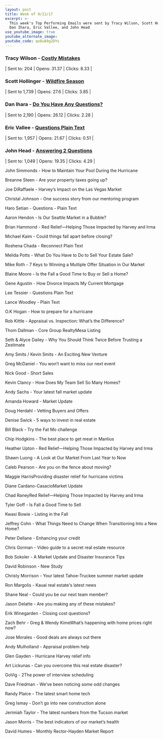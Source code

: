 ```yaml
---
layout: post
title: Week of 9/11/17
excerpt: >-
  This week's Top Performing Emails were sent by Tracy Wilson, Scott Hollinger,
  Dan Ihara, Eric Vallee, and John Head
use_youtube_image: true
youtube_alternate_image:
youtube_code: qo8uA9g2DYs
---
```



### Tracy Wilson -&nbsp;[Costly Mistakes](http://hosted-p0.vresp.com/1964181/9534d9ca29/ARCHIVE)

| Sent to: 204 | Opens: 31.37 | Clicks: 8.33 |

### Scott Hollinger -&nbsp;[Wildfire Season](http://p0.vresp.com/1PwtPI)

| Sent to 1,739 | Opens: 27.6 | Clicks: 3.85 |

### Dan Ihara -&nbsp;[Do You Have Any Questions?](http://p0.vresp.com/TMerq7)

| Sent to 2,190 | Opens: 26.12 | Clicks: 2.28 |

### Eric Vallee -&nbsp;[Questions Plain Text](http://p0.vresp.com/b3EWi1)

| Sent to: 1,957 | Opens: 21.67 | Clicks: 0.51 |

### John Head -&nbsp;[Answering 2 Questions](http://p0.vresp.com/HBqRp6)

| Sent to: 1,049 | Opens: 19.35 | Clicks: 4.29 |

John Simmonds - How to Maintain Your Pool During the Hurricane

Breanne Steen - Are your property taxes going up?

Joe DiRaffaele - Harvey’s Impact on the Las Vegas Market

Christal Johnson - One success story from our mentoring program

Haro Setian - Questions - Plain Text

Aaron Hendon - Is Our Seattle Market in a Bubble?

Brian Hammond - Red Relief—Helping Those Impacted by Harvey and Irma

Michael Kaim - Could things fall apart before closing?

Roshena Chada - Reconnect Plain Text

Melida Potts - What Do You Have to Do to Sell Your Estate Sale?

Mike Roth - 7 Keys to Winning a Multiple Offer Situation in Our Market

Blaine Moore - Is the Fall a Good Time to Buy or Sell a Home?

Gene Agustin - How Divorce Impacts My Current Mortgage

Lee Tessier - Questions Plain Text

Lance Woodley - Plain Text

O.K Hogan - How to prepare for a hurricane

Rob Kittle - Appraisal vs. Inspection: What’s the Difference?

Thom Dallman - Core Group RealtyMesa Listing

Seth & Alyce Dailey - Why You Should Think Twice Before Trusting a Zestimate

Amy Smits / Kevin Smits - An Exciting New Venture

Greg McDaniel - You won’t want to miss our next event

Nick Good - Short Sales

Kevin Clancy - How Does My Team Sell So Many Homes?

Andy Sachs - Your latest fall market update

Amanda Howard - Market Update

Doug Herdahl - Vetting Buyers and Offers

Denise Swick - 5 ways to invest in real estate

Bill Black - Try the Fat Mo challenge

Chip Hodgkins - The best place to get meat in Manlius

Heather Upton - Red Relief—Helping Those Impacted by Harvey and Irma

Shawn Luong - A Look at Our Market From Last Year to Now

Caleb Pearson - Are you on the fence about moving?

Maggie HarrisProviding disaster relief for hurricane victims

Diane Cardano-CasacioMarket Update

Chad RaneyRed Relief—Helping Those Impacted by Harvey and Irma

Tyler Goff - Is Fall a Good Time to Sell

Kwasi Bowie - Listing in the Fall

Jeffrey Cohn - What Things Need to Change When Transitioning Into a New Home?

Peter Dellane - Enhancing your credit

Chris Gorman - Video guide to a secret real estate resource

Bob Sokoler - A Market Update and Disaster Insurance Tips

David Robinson - New Study

Christy Morrison - Your latest Tahoe-Truckee summer market update

Ron Margolis - Kauai real estate's latest news

Shane Neal - Could you be our next team member?

Jason Delatte - Are you making any of these mistakes?

Erik Winegarden - Closing cost questions?

Zach Behr - Greg & Wendy KimeWhat’s happening with home prices right now?

Jose Morales - Good deals are always out there

Andy Mulholland - Appraisal problem help

Glen Gayden - Hurricane Harvey relief info

Art Lickunas - Can you overcome this real estate disaster?

GoVig - 2The power of interview scheduling

Dave Friedman - We’ve been noticing some odd changes

Randy Plaice - The latest smart home tech

Greg Ismay - Don’t go into new construction alone

Jerimiah Taylor - The latest numbers from the Tucson market

Jason Morris - The best indicators of our market’s health

David Humes - Monthly Rector-Hayden Market Report